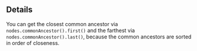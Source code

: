 ## Details

You can get the closest common ancestor via `nodes.commonAncestor().first()` and the farthest via `nodes.commonAncestor().last()`, because the common ancestors are sorted in order of closeness.